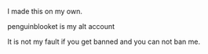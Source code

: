 I made this on my own.



penguinblooket is my alt account



It is not my fault if you get banned and you can not ban me.





